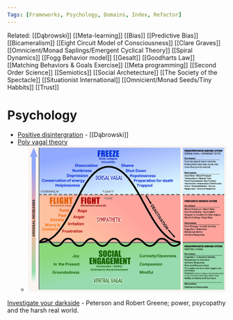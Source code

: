 ```yaml
---
Tags: [Frameworks, Psychology, Domains, Index, Refactor]
---
```

Related: [[Dąbrowski]] [[Meta-learning]] [[Bias]] [[Predictive Bias]] [[Bicameralism]] [[Eight Circuit Model of Consciousness]] [[Clare Graves]] [[Omnicient/Monad Saplings/Emergent Cyclical Theory]] [[Spiral Dynamics]] [[Fogg Behavior model]] [[Gesalt]] [[Goodharts Law]] [[Matching Behaviors & Goals Exercise]] [[Meta programming]] [[Second Order Science]] [[Semiotics]] [[Social Archetecture]] [[The Society of the Spectacle]] [[Situationist International]] [[Omnicient/Monad Seeds/Tiny Habbits]] [[Trust]]
# Psychology
- [Positive disintergration](https://en.wikipedia.org/wiki/Positive_disintegration) - [[Dąbrowski]]
- [Poly vagal theory](https://en.wikipedia.org/wiki/Polyvagal_theory)
    - ![](assets/1626444335_45.jpg)

[Investigate your darkside](https://www.youtube.com/watch?v=hgFX-ZsOscc) - Peterson and Robert Greene; power, psycopathy and the harsh real world. 